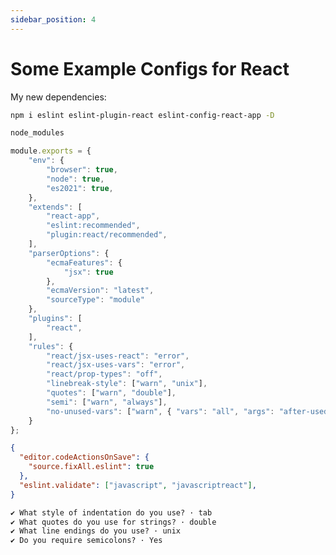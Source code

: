```yaml
---
sidebar_position: 4
---
```


# Some Example Configs for React


My new dependencies:
```sh
npm i eslint eslint-plugin-react eslint-config-react-app -D
```

```txt title=".eslintignore" showLineNumbers
node_modules
```

```js title=".eslintrc.js" showLineNumbers
module.exports = {
	"env": {
		"browser": true,
		"node": true,
		"es2021": true,
	},
	"extends": [
		"react-app",
		"eslint:recommended",
		"plugin:react/recommended",
	],
	"parserOptions": {
		"ecmaFeatures": {
			"jsx": true
		},
		"ecmaVersion": "latest",
		"sourceType": "module"
	},
	"plugins": [
		"react",
	],
	"rules": {
		"react/jsx-uses-react": "error",
		"react/jsx-uses-vars": "error",
		"react/prop-types": "off",
		"linebreak-style": ["warn", "unix"],
		"quotes": ["warn", "double"],
		"semi": ["warn", "always"],
		"no-unused-vars": ["warn", { "vars": "all", "args": "after-used", "ignoreRestSiblings": false }]
	}
};
```

```json title=".vscode/settings.json" showLineNumbers
{
  "editor.codeActionsOnSave": {
    "source.fixAll.eslint": true
  },
  "eslint.validate": ["javascript", "javascriptreact"],
}
```

```txt title="My answers to the prompt config"
✔ What style of indentation do you use? · tab
✔ What quotes do you use for strings? · double
✔ What line endings do you use? · unix
✔ Do you require semicolons? · Yes
```
